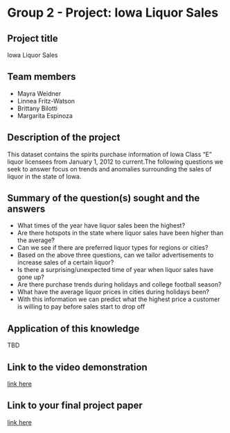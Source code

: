 # Group 2 - Project: Iowa Liquor Sales  

## Project title 
Iowa Liquor Sales

## Team members 
- Mayra Weidner
- Linnea Fritz-Watson
- Brittany Bilotti
- Margarita Espinoza

## Description of the project 
This dataset contains the spirits purchase information of Iowa Class “E” liquor licensees from January 1, 2012 to current.The following questions we seek to answer focus on trends and anomalies surrounding the sales of liquor in the state of Iowa.


## Summary of the question(s) sought and the answers 
- What times of the year have liquor sales been the highest? 
- Are there hotspots in the state where liquor sales have been higher than the average?
- Can we see if there are preferred liquor types for regions or cities?
- Based on the above three questions, can we tailor advertisements to increase sales of a certain liquor?
- Is there a surprising/unexpected time of year when liquor sales have gone up?
- Are there purchase trends during holidays and college football season?
- What have the average liquor prices in cities during holidays been? 
- With this information we can predict what the highest price a customer is willing to pay before sales start to drop off


## Application of this knowledge 
TBD

## Link to the video demonstration 
[link here]()

## Link to your final project paper
[link here]()

